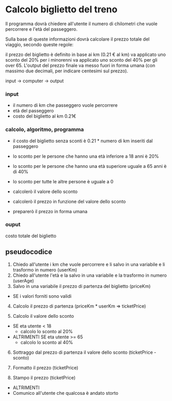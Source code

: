 # Calcolo biglietto del treno

Il programma dovrà chiedere all'utente il numero di chilometri che vuole percorrere e l'età del passeggero.

Sulla base di queste informazioni dovrà calcolare il prezzo totale del viaggio, secondo queste regole:

il prezzo del biglietto è definito in base ai km (0.21 € al km)
va applicato uno sconto del 20% per i minorenni
va applicato uno sconto del 40% per gli over 65.
L'output del prezzo finale va messo fuori in forma umana (con massimo due decimali, per indicare centesimi sul prezzo). 


input -> computer -> output


### input
- il numero di km che passeggero vuole percorrere
- età del passeggero
- costo del biglietto al km 0.21€


### calcolo, algoritmo, programma

- il costo del biglietto senza sconti è 0.21 * numero di km inseriti dal passeggero

- lo sconto per le persone che hanno una età inferiore a 18 anni è 20%
- lo sconto per le persone che hanno una età superiore uguale a 65 anni è di 40%
- lo sconto per tutte le altre persone è uguale a 0
- calcolerò il valore dello sconto
- calcolerò il prezzo in funzione del valore dello sconto
- preparerò il prezzo in forma umana


### ouput
costo totale del biglietto


## pseudocodice

1) Chiedo all'utente i km che vuole percorrere e li salvo in una variabile e li trasformo in numero (userKm)
2) Chiedo all'utente l'età e la salvo in una variabile e la trasformo in numero (userAge)
3) Salvo in una variabile il prezzo di partenza del biglietto (priceKm)


- SE i valori forniti sono validi

4) Calcolo il prezzo di partenza (priceKm * userKm => ticketPrice)

5) Calcolo il valore dello sconto
- SE eta utente < 18
  - calcolo lo sconto al 20%
- ALTRIMENTI SE eta utente >= 65
  - calcolo lo sconto al 40%

6) Sottraggo dal prezzo di partenza il valore dello sconto (ticketPrice - sconto)

7) Formatto il prezzo (ticketPrice)

8) Stampo il prezzo (ticketPrice)

- ALTRIMENTI
 - Comunico all'utente che qualcosa è andato storto








